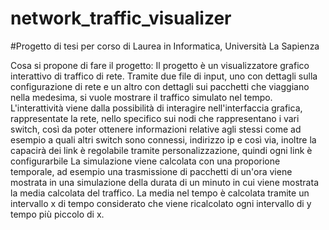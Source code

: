 # network_traffic_visualizer

#Progetto di tesi per corso di Laurea in Informatica, Università La Sapienza

Cosa si propone di fare il progetto:
Il progetto è un visualizzatore grafico interattivo di traffico di rete.
Tramite due file di input, uno con dettagli sulla configurazione di rete
e un altro con dettagli sui pacchetti che viaggiano nella medesima, si vuole mostrare
il traffico simulato nel tempo. L'interattività viene dalla possibilità di interagire
nell'interfaccia grafica, rappresentate la rete, nello specifico sui nodi che rappresentano
i vari switch, così da poter ottenere informazioni relative agli stessi come ad esempio
a quali altri switch sono connessi, indirizzo ip e così via, inoltre la capacirà dei link è regolabile
tramite personalizzazione, quindi ogni link è configurarbile
La simulazione viene calcolata con una proporione temporale, ad esempio una trasmissione di
pacchetti di un'ora viene mostrata in una simulazione della durata di un minuto in cui viene mostrata
la media calcolata del traffico. La media nel tempo è calcolata tramite un intervallo x di tempo considerato che viene ricalcolato
ogni intervallo di y tempo più piccolo di x.
